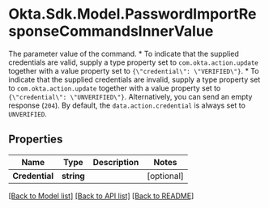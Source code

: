 # Okta.Sdk.Model.PasswordImportResponseCommandsInnerValue
The parameter value of the command. * To indicate that the supplied credentials are valid, supply a type property set to `com.okta.action.update` together with a value property set to `{\"credential\": \"VERIFIED\"}`. * To indicate that the supplied credentials are invalid, supply a type property set to `com.okta.action.update` together with a value property set to `{\"credential\": \"UNVERIFIED\"}`.   Alternatively, you can send an empty response (`204`). By default, the `data.action.credential` is always set to `UNVERIFIED`.

## Properties

Name | Type | Description | Notes
------------ | ------------- | ------------- | -------------
**Credential** | **string** |  | [optional] 

[[Back to Model list]](../README.md#documentation-for-models) [[Back to API list]](../README.md#documentation-for-api-endpoints) [[Back to README]](../README.md)

